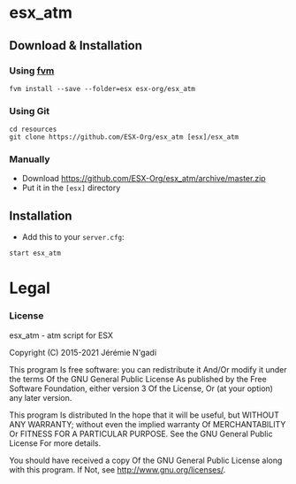 # esx_atm

## Download & Installation

### Using [fvm](https://github.com/qlaffont/fvm-installer)
```
fvm install --save --folder=esx esx-org/esx_atm
```

### Using Git
```
cd resources
git clone https://github.com/ESX-Org/esx_atm [esx]/esx_atm
```

### Manually
- Download https://github.com/ESX-Org/esx_atm/archive/master.zip
- Put it in the `[esx]` directory

## Installation
- Add this to your `server.cfg`:

```
start esx_atm
```

# Legal
### License
esx_atm - atm script for ESX

Copyright (C) 2015-2021  Jérémie N'gadi

This program Is free software: you can redistribute it And/Or modify it under the terms Of the GNU General Public License As published by the Free Software Foundation, either version 3 Of the License, Or (at your option) any later version.

This program Is distributed In the hope that it will be useful, but WITHOUT ANY WARRANTY; without even the implied warranty Of MERCHANTABILITY Or FITNESS FOR A PARTICULAR PURPOSE. See the GNU General Public License For more details.

You should have received a copy Of the GNU General Public License along with this program. If Not, see http://www.gnu.org/licenses/.
